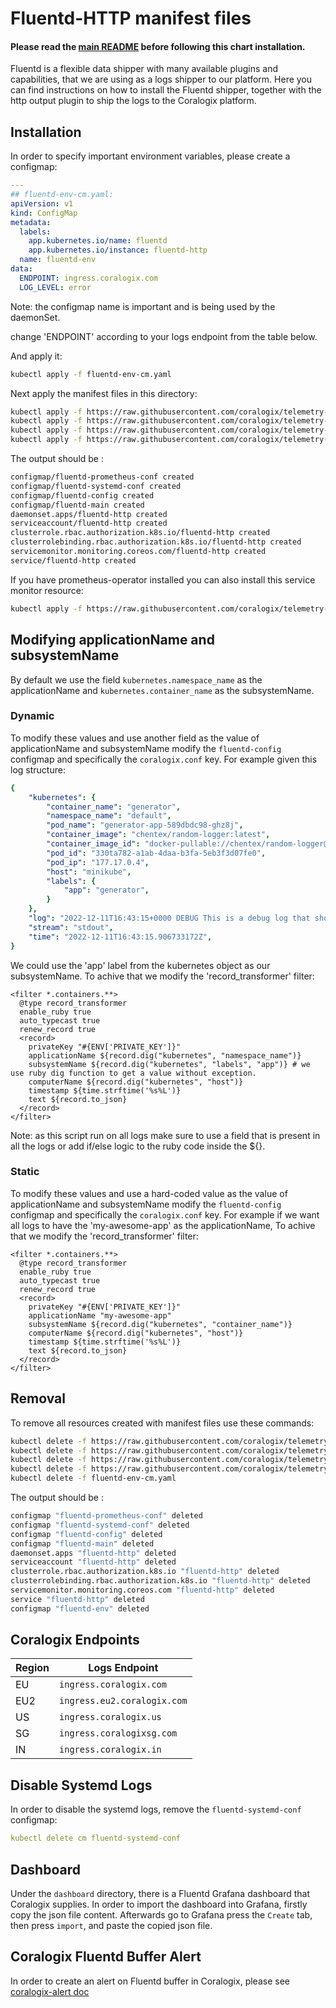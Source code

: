 # Fluentd-HTTP manifest files

#### Please read the [main README](https://github.com/coralogix/telemetry-shippers/blob/master/README.md) before following this chart installation.

Fluentd is a flexible data shipper with many available plugins and capabilities, that we are using as a logs shipper to our platform.
Here you can find instructions on how to install the Fluentd shipper, together with the http output plugin to ship the logs to the Coralogix platform.

## Installation

In order to specify important environment variables, please create a configmap:

```yaml
---
## fluentd-env-cm.yaml:
apiVersion: v1
kind: ConfigMap
metadata:
  labels:
    app.kubernetes.io/name: fluentd
    app.kubernetes.io/instance: fluentd-http
  name: fluentd-env
data:
  ENDPOINT: ingress.coralogix.com
  LOG_LEVEL: error
```

Note: the configmap name is important and is being used by the daemonSet.

change 'ENDPOINT' according to your logs endpoint from the table below.

And apply it:

```bash
kubectl apply -f fluentd-env-cm.yaml
```

Next apply the manifest files in this directory:

```bash
kubectl apply -f https://raw.githubusercontent.com/coralogix/telemetry-shippers/master/logs/fluentd/k8s-manifest/fluentd-cm.yaml
kubectl apply -f https://raw.githubusercontent.com/coralogix/telemetry-shippers/master/logs/fluentd/k8s-manifest/fluentd-rbac.yaml
kubectl apply -f https://raw.githubusercontent.com/coralogix/telemetry-shippers/master/logs/fluentd/k8s-manifest/fluentd-svc.yaml
kubectl apply -f https://raw.githubusercontent.com/coralogix/telemetry-shippers/master/logs/fluentd/k8s-manifest/fluentd-ds.yaml
```

The output should be :

```bash
configmap/fluentd-prometheus-conf created
configmap/fluentd-systemd-conf created
configmap/fluentd-config created
configmap/fluentd-main created
daemonset.apps/fluentd-http created
serviceaccount/fluentd-http created
clusterrole.rbac.authorization.k8s.io/fluentd-http created
clusterrolebinding.rbac.authorization.k8s.io/fluentd-http created
servicemonitor.monitoring.coreos.com/fluentd-http created
service/fluentd-http created
```

If you have prometheus-operator installed you can also install this service monitor resource:

```bash
kubectl apply -f https://raw.githubusercontent.com/coralogix/telemetry-shippers/master/logs/fluentd/k8s-manifest/fluentd-svc-monitor.yaml
```

## Modifying applicationName and subsystemName

By default we use the field `kubernetes.namespace_name` as the applicationName and `kubernetes.container_name` as the subsystemName.

### Dynamic

To modify these values and use another field as the value of applicationName and subsystemName modify the `fluentd-config` configmap and specifically the `coralogix.conf` key.
For example given this log structure:

```yaml
{
	"kubernetes": {
		"container_name": "generator",
		"namespace_name": "default",
		"pod_name": "generator-app-589dbdc98-ghz8j",
		"container_image": "chentex/random-logger:latest",
		"container_image_id": "docker-pullable://chentex/random-logger@sha256:7cae589926ce903c65a853c22b4e2923211cc19966ac8f8cc533bbcff335ca39",
		"pod_id": "330ta782-a1ab-4daa-b3fa-5eb3f3d07fe0",
		"pod_ip": "177.17.0.4",
		"host": "minikube",
		"labels": {
			"app": "generator",
		}
	},
	"log": "2022-12-11T16:43:15+0000 DEBUG This is a debug log that shows a log that can be ignored.n",
	"stream": "stdout",
	"time": "2022-12-11T16:43:15.906733172Z",
}
```

We could use the 'app' label from the kubernetes object as our subsystemName.
To achive that we modify the 'record_transformer' filter:

```
<filter *.containers.**>
  @type record_transformer
  enable_ruby true
  auto_typecast true
  renew_record true
  <record>
    privateKey "#{ENV['PRIVATE_KEY']}"
    applicationName ${record.dig("kubernetes", "namespace_name")} 
    subsystemName ${record.dig("kubernetes", "labels", "app")} # we use ruby dig function to get a value without exception.
    computerName ${record.dig("kubernetes", "host")}
    timestamp ${time.strftime('%s%L')}
    text ${record.to_json}
  </record>
</filter>
```

Note: as this script run on all logs make sure to use a field that is present in all the logs or add if/else logic to the ruby code inside the ${}.

### Static

To modify these values and use a hard-coded value as the value of applicationName and subsystemName modify the `fluentd-config` configmap and specifically the `coralogix.conf` key.
For example if we want all logs to have the 'my-awesome-app' as the applicationName,
To achive that we modify the 'record_transformer' filter:

```
<filter *.containers.**>
  @type record_transformer
  enable_ruby true
  auto_typecast true
  renew_record true
  <record>
    privateKey "#{ENV['PRIVATE_KEY']}"
    applicationName "my-awesome-app"
    subsystemName ${record.dig("kubernetes", "container_name")} 
    computerName ${record.dig("kubernetes", "host")}
    timestamp ${time.strftime('%s%L')}
    text ${record.to_json}
  </record>
</filter>
```

## Removal

To remove all resources created with manifest files use these commands:

```bash
kubectl delete -f https://raw.githubusercontent.com/coralogix/telemetry-shippers/master/logs/fluentd/k8s-manifest/fluentd-cm.yaml
kubectl delete -f https://raw.githubusercontent.com/coralogix/telemetry-shippers/master/logs/fluentd/k8s-manifest/fluentd-rbac.yaml
kubectl delete -f https://raw.githubusercontent.com/coralogix/telemetry-shippers/master/logs/fluentd/k8s-manifest/fluentd-svc.yaml
kubectl delete -f https://raw.githubusercontent.com/coralogix/telemetry-shippers/master/logs/fluentd/k8s-manifest/fluentd-ds.yaml
kubectl delete -f fluentd-env-cm.yaml
```

The output should be :

```bash
configmap "fluentd-prometheus-conf" deleted
configmap "fluentd-systemd-conf" deleted
configmap "fluentd-config" deleted
configmap "fluentd-main" deleted
daemonset.apps "fluentd-http" deleted
serviceaccount "fluentd-http" deleted
clusterrole.rbac.authorization.k8s.io "fluentd-http" deleted
clusterrolebinding.rbac.authorization.k8s.io "fluentd-http" deleted
servicemonitor.monitoring.coreos.com "fluentd-http" deleted
service "fluentd-http" deleted
configmap "fluentd-env" deleted
```

## Coralogix Endpoints

| Region | Logs Endpoint               |
|--------|-----------------------------|
| EU     | `ingress.coralogix.com`     |
| EU2    | `ingress.eu2.coralogix.com` |
| US     | `ingress.coralogix.us`      |
| SG     | `ingress.coralogixsg.com`   |
| IN     | `ingress.coralogix.in`      |

## Disable Systemd Logs

In order to disable the systemd logs, remove the `fluentd-systemd-conf` configmap:

```yaml
kubectl delete cm fluentd-systemd-conf  
```

## Dashboard

Under the `dashboard` directory, there is a Fluentd Grafana dashboard that Coralogix supplies.
In order to import the dashboard into Grafana, firstly copy the json file content.
Afterwards go to Grafana press the `Create` tab, then press `import`, and paste the copied json file.

## Coralogix Fluentd Buffer Alert

In order to create an alert on Fluentd buffer in Coralogix, please see [coralogix-alert doc](https://github.com/coralogix/telemetry-shippers/blob/master/logs/fluentd/docs/coralogix-alerts.md)
